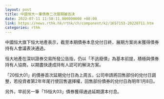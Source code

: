 ```yaml
---
layout: post
title: 中國恒大一筆債券二次展期被否決
date: 2022-07-11 11:58:11.000000000 +08:00
link: https://news.rthk.hk/rthk/ch/component/k2/1657153-20220711.htm
categories: rthk
---
```


中國恒大旗下恒大地產表示，截至本期債券本息兌付日終，展期方案尚未獲得債券持有人會議表決通過。

恒大地產在深圳證券交易所發公告指，仍以「不逃廢債」為基本前提，積極與債券持有人協商，以期盡快達成持有人認可的解決方案。

「20恒大01」的債券首次延期兌付日為上周五，公司申請將回售部份的兌付日調整，若投資者第2年年尾行使回售選擇權，回售部份債券的兌付日為明年1月8日。

另外，早前另一筆「15恒大03」債券獲得通過延期還本付息。
